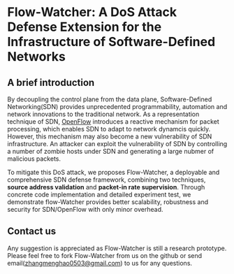 Flow-Watcher: A DoS Attack Defense Extension for the Infrastructure of Software-Defined Networks
====================================

A brief introduction
---------------

By decoupling the control plane from the data plane, Software-Defined Networking(SDN) provides unprecedented programmability, automation and network innovations to the traditional network.
As a representation technique of SDN, [OpenFlow](https://www.opennetworking.org/en/sdn-resources/openflow) introduces a reactive mechanism for packet processing, which enables SDN to adapt to network dynamcis quickly. However, this mechanism may also become a new vulnerability of SDN infrastructure.
An attacker can exploit the vulnerability of SDN by controlling a number of zombie hosts under SDN and generating a large nubmer of malicious packets.

To mitigate this DoS attack, we proposes Flow-Watcher, a deployable and comprehensive SDN defense framework, combining two techniques, **source address validation** and **packet-in rate supervision**.
Through concrete code implementation and detailed experiment test, we demonstrate flow-Watcher provides better scalability, robustness and security for SDN/OpenFlow with only minor overhead.

Contact us
---------------------
Any suggestion is appreciated as Flow-Watcher is still a research prototype. Please feel free to fork Flow-Watcher from us on the github or send email(zhangmenghao0503@gmail.com) to us for any questions.

